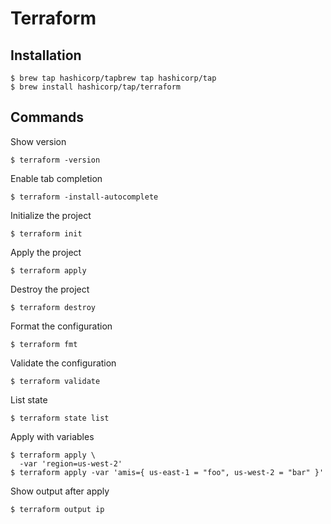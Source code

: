 # Terraform

## Installation

```shell
$ brew tap hashicorp/tapbrew tap hashicorp/tap
$ brew install hashicorp/tap/terraform
```

## Commands

Show version

```shell
$ terraform -version
```

Enable tab completion

```shell
$ terraform -install-autocomplete
```

Initialize the project

```shell
$ terraform init
```

Apply the project

```shell
$ terraform apply
```

Destroy the project

```shell
$ terraform destroy
```

Format the configuration

```shell
$ terraform fmt
```

Validate the configuration

```shell
$ terraform validate
```

List state

```shell
$ terraform state list
```

Apply with variables

```shell
$ terraform apply \
  -var 'region=us-west-2'
$ terraform apply -var 'amis={ us-east-1 = "foo", us-west-2 = "bar" }'
```

Show output after apply

```shell
$ terraform output ip
```
